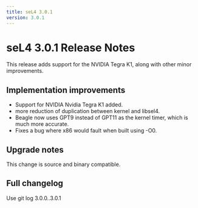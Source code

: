 ```yaml
---
title: seL4 3.0.1
version: 3.0.1
---
```

# seL4 3.0.1 Release Notes


This release adds support for the NVIDIA Tegra K1, along with other
minor improvements.

## Implementation improvements


  -   Support for NVIDIA Nvidia Tegra K1 added.
  -   more reduction of duplication between kernel and libsel4.
  -   Beagle now uses GPT9 instead of GPT11 as the kernel timer, which
      is much more accurate.
  -   Fixes a bug where x86 would fault when built using -O0.

## Upgrade notes


This change is source and binary compatible.

## Full changelog


Use git log 3.0.0..3.0.1
